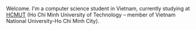 Welcome. I'm a computer science student in Vietnam, currently studying at [HCMUT](https://hcmut.edu.vn/tong-quan?lang=en) (Ho Chi Minh University of Technology – member of Vietnam National University-Ho Chi Minh City).

